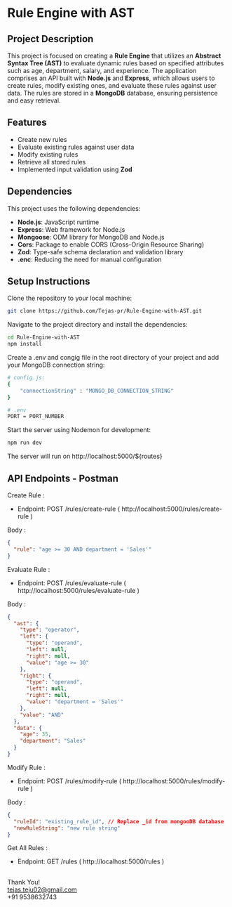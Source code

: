# Rule Engine with AST

## Project Description

This project is focused on creating a **Rule Engine** that utilizes an **Abstract Syntax Tree (AST)** to evaluate dynamic rules based on specified attributes such as age, department, salary, and experience. The application comprises an API built with **Node.js** and **Express**, which allows users to create rules, modify existing ones, and evaluate these rules against user data. The rules are stored in a **MongoDB** database, ensuring persistence and easy retrieval.

## Features

- Create new rules
- Evaluate existing rules against user data
- Modify existing rules
- Retrieve all stored rules
- Implemented input validation using **Zod**

## Dependencies

This project uses the following dependencies:

- **Node.js**: JavaScript runtime
- **Express**: Web framework for Node.js
- **Mongoose**: ODM library for MongoDB and Node.js
- **Cors**: Package to enable CORS (Cross-Origin Resource Sharing)
- **Zod**: Type-safe schema declaration and validation library
- **.enc**: Reducing the need for manual configuration

## Setup Instructions

Clone the repository to your local machine:

```bash
git clone https://github.com/Tejas-pr/Rule-Engine-with-AST.git
```

Navigate to the project directory and install the dependencies:

```bash
cd Rule-Engine-with-AST
npm install
```

Create a .env and congig file in the root directory of your project and add your MongoDB connection string:

```bash
# config.js:
{
    "connectionString" : "MONGO_DB_CONNECTION_STRING"
}

# .env
PORT = PORT_NUMBER
```

Start the server using Nodemon for development:

```bash
npm run dev
```

The server will run on http://localhost:5000/${routes}

## API Endpoints - Postman

Create Rule :

- Endpoint: POST /rules/create-rule ( http://localhost:5000/rules/create-rule )

Body :

```json
{
  "rule": "age >= 30 AND department = 'Sales'"
}
```

Evaluate Rule :

- Endpoint: POST /rules/evaluate-rule ( http://localhost:5000/rules/evaluate-rule )

Body :

```json
{
  "ast": {
    "type": "operator",
    "left": {
      "type": "operand",
      "left": null,
      "right": null,
      "value": "age >= 30"
    },
    "right": {
      "type": "operand",
      "left": null,
      "right": null,
      "value": "department = 'Sales'"
    },
    "value": "AND"
  },
  "data": {
    "age": 35,
    "department": "Sales"
  }
}
```

Modify Rule :

- Endpoint: POST /rules/modify-rule ( http://localhost:5000/rules/modify-rule )

Body :

```json
{
  "ruleId": "existing_rule_id", // Replace _id from mongooDB database
  "newRuleString": "new rule string"
}
```

Get All Rules :

- Endpoint: GET /rules ( http://localhost:5000/rules )

##

Thank You!  
tejas.teju02@gmail.com  
+91 9538632743